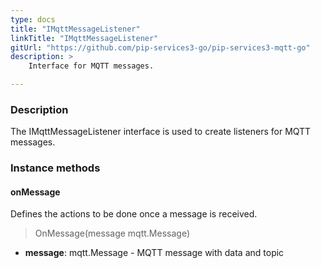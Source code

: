 ```yaml
---
type: docs
title: "IMqttMessageListener"
linkTitle: "IMqttMessageListener"
gitUrl: "https://github.com/pip-services3-go/pip-services3-mqtt-go"
description: >
    Interface for MQTT messages.

---
```



### Description

The IMqttMessageListener interface is used to create listeners for MQTT messages.


### Instance methods


#### onMessage
Defines the actions to be done once a message is received.

> OnMessage(message mqtt.Message)

- **message**: mqtt.Message - MQTT message with data and topic

